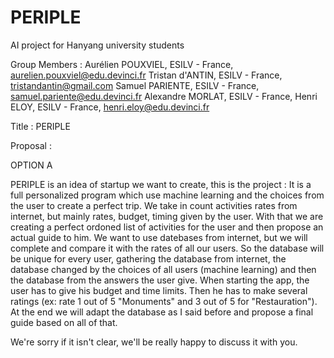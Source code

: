 # PERIPLE
AI project for Hanyang university students

Group Members :
Aurélien POUXVIEL, ESILV - France, aurelien.pouxviel@edu.devinci.fr
Tristan d'ANTIN, ESILV - France, tristandantin@gmail.com
Samuel PARIENTE, ESILV - France, samuel.pariente@edu.devinci.fr
Alexandre MORLAT, ESILV - France, 
Henri ELOY, ESILV - France, henri.eloy@edu.devinci.fr

Title : PERIPLE

Proposal : 

OPTION A

PERIPLE is an idea of startup we want to create, this is the project :
It is a full personalized program which use machine learning and the choices from the user to create a perfect trip.
We take in count activities rates from internet, but mainly rates, budget, timing given by the user.
With that we are creating a perfect ordoned list of activities for the user and then propose an actual guide to him.
We want to use datebases from internet, but we will complete and compare it with the rates of all our users.
So the database will be unique for every user, gathering the database from internet, the database changed by the choices of all users (machine learning) and then the database from the answers the user give.
When starting the app, the user has to give his budget and time limits. Then he has to make several ratings (ex: rate 1 out of 5 "Monuments" and 3 out of 5 for "Restauration"). 
At the end we will adapt the database as I said before and propose a final guide based on all of that.

We're sorry if it isn't clear, we'll be really happy to discuss it with you.

